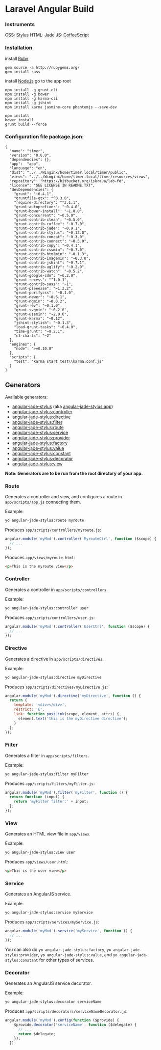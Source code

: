 # Laravel Angular Build

### Instruments

CSS: [Stylus](http://stylus-lang.com/)
HTML: [Jade](http://jade-lang.com/)
JS: [CoffeeScript](http://coffeescript.org/)

### Installation

install [Ruby](http://rubyinstaller.org/)

    gem source -a http://rubygems.org/
    gem install sass

install [Node.js](https://nodejs.org/en/download/package-manager/)
go to the app root

    npm install -g grunt-cli
    npm install -g bower
    npm install -g karma-cli
    npm install -g jshint
    npm install karma jasmine-core phantomjs --save-dev

    npm install
    bower install
    grunt build --force
    
### Configuration file package.json:


    {
      "name": "timer",
      "version": "0.0.0",
      "dependencies": {},
      "app":  "app",
      "language": "en",
      "dist": "../../Winginx/home/timer.local/timer/public",
      "views": "../../Winginx/home/timer.local/timer/resources/views",
      "repository": "https://bitbucket.org/iskraua/lab-fe",
      "license": "SEE LICENSE IN README.TXT",
      "devDependencies": {
        "grunt": "~0.4.1",
        "gruntfile-gtx": "^0.3.0",
        "require-directory": "^2.1.1",
        "grunt-autoprefixer": "~0.4.0",
        "grunt-bower-install": "~1.0.0",
        "grunt-concurrent": "~0.5.0",
        "grunt-contrib-clean": "~0.5.0",
        "grunt-contrib-coffee": "~0.7.0",
        "grunt-contrib-jade": "~0.9.1",
        "grunt-contrib-stylus": "~0.12.0",
        "grunt-contrib-concat": "~0.3.0",
        "grunt-contrib-connect": "~0.5.0",
        "grunt-contrib-copy": "~0.4.1",
        "grunt-contrib-cssmin": "~0.7.0",
        "grunt-contrib-htmlmin": "~0.1.3",
        "grunt-contrib-imagemin": "~0.3.0",
        "grunt-contrib-jshint": "~0.7.1",
        "grunt-contrib-uglify": "~0.2.0",
        "grunt-contrib-watch": "~0.5.2",
        "grunt-google-cdn": "~0.2.0",
        "grunt-recess": "^1.0.1",
        "grunt-contrib-sass": "~1",
        "grunt-pleeease": "~1.3.2",
        "grunt-purifycss": "~0.1.0",
        "grunt-newer": "~0.6.1",
        "grunt-ngmin": "~0.0.2",
        "grunt-rev": "~0.1.0",
        "grunt-svgmin": "~0.2.0",
        "grunt-usemin": "~2.0.0",
        "grunt-karma": "~0.12",
        "jshint-stylish": "~0.1.3",
        "load-grunt-tasks": "~0.4.0",
        "time-grunt": "~0.2.1",
        "n3-charts": "~2"
      },
      "engines": {
        "node": ">=0.10.0"
      },
      "scripts": {
        "test": "karma start test\\karma.conf.js"
      }
    }


## Generators

Available generators:

* [angular-jade-stylus](#app) (aka [angular-jade-stylus:app](#app))
* [angular-jade-stylus:controller](#controller)
* [angular-jade-stylus:directive](#directive)
* [angular-jade-stylus:filter](#filter)
* [angular-jade-stylus:route](#route)
* [angular-jade-stylus:service](#service)
* [angular-jade-stylus:provider](#service)
* [angular-jade-stylus:factory](#service)
* [angular-jade-stylus:value](#service)
* [angular-jade-stylus:constant](#service)
* [angular-jade-stylus:decorator](#decorator)
* [angular-jade-stylus:view](#view)

**Note: Generators are to be run from the root directory of your app.**

### Route
Generates a controller and view, and configures a route in `app/scripts/app.js` connecting them.

Example:
```bash
yo angular-jade-stylus:route myroute
```

Produces `app/scripts/controllers/myroute.js`:
```javascript
angular.module('myMod').controller('MyrouteCtrl', function ($scope) {
  // ...
});
```

Produces `app/views/myroute.html`:
```html
<p>This is the myroute view</p>
```

### Controller
Generates a controller in `app/scripts/controllers`.

Example:
```bash
yo angular-jade-stylus:controller user
```

Produces `app/scripts/controllers/user.js`:
```javascript
angular.module('myMod').controller('UserCtrl', function ($scope) {
  // ...
});
```
### Directive
Generates a directive in `app/scripts/directives`.

Example:
```bash
yo angular-jade-stylus:directive myDirective
```

Produces `app/scripts/directives/myDirective.js`:
```javascript
angular.module('myMod').directive('myDirective', function () {
  return {
    template: '<div></div>',
    restrict: 'E',
    link: function postLink(scope, element, attrs) {
      element.text('this is the myDirective directive');
    }
  };
});
```

### Filter
Generates a filter in `app/scripts/filters`.

Example:
```bash
yo angular-jade-stylus:filter myFilter
```

Produces `app/scripts/filters/myFilter.js`:
```javascript
angular.module('myMod').filter('myFilter', function () {
  return function (input) {
    return 'myFilter filter:' + input;
  };
});
```

### View
Generates an HTML view file in `app/views`.

Example:
```bash
yo angular-jade-stylus:view user
```

Produces `app/views/user.html`:
```html
<p>This is the user view</p>
```

### Service
Generates an AngularJS service.

Example:
```bash
yo angular-jade-stylus:service myService
```

Produces `app/scripts/services/myService.js`:
```javascript
angular.module('myMod').service('myService', function () {
  // ...
});
```

You can also do `yo angular-jade-stylus:factory`, `yo angular-jade-stylus:provider`, `yo angular-jade-stylus:value`, and `yo angular-jade-stylus:constant` for other types of services.

### Decorator
Generates an AngularJS service decorator.

Example:
```bash
yo angular-jade-stylus:decorator serviceName
```

Produces `app/scripts/decorators/serviceNameDecorator.js`:
```javascript
angular.module('myMod').config(function ($provide) {
    $provide.decorator('serviceName', function ($delegate) {
      // ...
      return $delegate;
    });
  });
```

